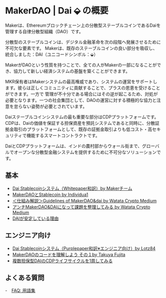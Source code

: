 # MakerDAO | Dai ⬙ の概要

Makerは、Ethereumブロックチェーン上の分散型ステーブルコインであるDaiを管理する自律分散型組織（DAO）です。 

分散型のステーブルコインは、デジタル金融革命を次の段階へ発展させるために不可欠な要素です。 Makerは、既存のステーブルコインの良い部分を吸収し、統合しました：DAI（ユニコードシンボル：⬙）
 
MakerがDAOという性質を持つことで、全ての人がMakerの一部になることができ、協力して新しい経済システムの基盤を築くことができます。
 
MKR保有者はMakerシステムの最高権威であり、システムの運営をサポートします。彼らは正しくコミュニティに貢献することで、プラスの恩恵を受けることができます。一方で 管理が不十分である場合にはその逆が起こるため、対処が必要となります。一つの社会集団として、DAOの運営に対する積極的な協力と注意を怠らない姿勢が必要とされています。
 
Daiステーブルコインシステムの最も重要な部分はCDPプラットフォームです。 CDPは、Daiの価値を保証する担保資産を預託システムであると同時に、分散証拠金取引のプラットフォームとして、既存の証拠金取引よりも低コスト・高セキュリティで機能するスマートコントラクトです。
 
DaiとCDPプラットフォームは、インドの農村部からウォール街まで、グローバルでオープンな分散型金融システムを提供するために不可分なソリューションです。

## 基本
- [Dai Stablecoinシステム（Whitepaper和訳）by Makerチーム](https://makerdao.com/whitepaper/Dai-Whitepaper-Dec17-ja.pdf) 
- [MakerDAOとStablecoin by Individua1](https://individua1.net/category/cryptocurrency/series/makerdao-and-stablecoin/)
- [＜仕組み解説＞Guidelines of MakerDAO&dai by Watata Crypto Medium](https://medium.com/@souta.watatata/makerdao-dai)
- [アンチMakerDAO&DAIになって課題を整理してみる by Watata Crypto Medium](https://medium.com/@souta.watatata/アンチmakerdao-daiになって課題を整理してみる)
- [DAIが安定している理由](https://medium.com/icovo/dai%E3%81%8C%E5%AE%89%E5%AE%9A%E3%81%97%E3%81%A6%E3%81%84%E3%82%8B%E7%90%86%E7%94%B1-8b9d622bd717)

## エンジニア向け
- [Dai Stablecoinシステム（Purplepaper和訳※エンジニア向け）by Lotz84](https://github.com/lotz84/dai-in-jp/blob/master/purple-paper.md)
- [MakerDAOのコードを理解しよう その１by Takuya Fujita](https://medium.com/@takuyafujita/makerdao%E3%81%AE%E3%82%B3%E3%83%BC%E3%83%89%E3%82%92%E7%90%86%E8%A7%A3%E3%81%97%E3%82%88%E3%81%86-%E3%81%9D%E3%81%AE%EF%BC%91-46dad986b8e2)
- [複数担保型DAIのCDPライフサイクルを1周してみる](https://link.medium.com/xkQ9ejFKhY)

## よくある質問
-　[FAQ: 用語集](https://github.com/makerdao/community/blob/master/scd-faqs/ja/glossary.md)
